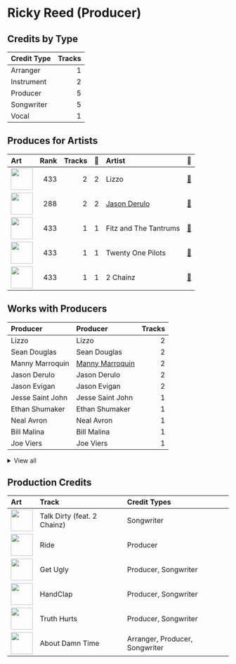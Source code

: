 # Ricky Reed (Producer)

## Credits by Type

| Credit Type | Tracks |
|:---|---:|
| Arranger | 1 |
| Instrument | 2 |
| Producer | 5 |
| Songwriter | 5 |
| Vocal | 1 |

## Produces for Artists

| Art | Rank | Tracks | 💚 | Artist | 🔗 |
|:---|---:|---:|---:|:---|:---|
| <img src="https://i.scdn.co/image/ab6761610000e5eb0d66b3670294bf801847dae2" alt="" width="50" /> | 433 | 2 | 2 | Lizzo | [🔗](https://open.spotify.com/artist/56oDRnqbIiwx4mymNEv7dS) |
| <img src="https://i.scdn.co/image/ab6761610000e5eb62fa38af4bdc7322b2103493" alt="" width="50" /> | 288 | 2 | 2 | [Jason Derulo](../../artists/jason_derulo/overview.md) | [🔗](https://open.spotify.com/artist/07YZf4WDAMNwqr4jfgOZ8y) |
| <img src="https://i.scdn.co/image/ab6761610000e5eb7ef3783488fcf0dab0708970" alt="" width="50" /> | 433 | 1 | 1 | Fitz and The Tantrums | [🔗](https://open.spotify.com/artist/4AcHt3JxKy59IX7JNNlZn4) |
| <img src="https://i.scdn.co/image/ab6761610000e5eb274df4dfcb960867eccedfb5" alt="" width="50" /> | 433 | 1 | 1 | Twenty One Pilots | [🔗](https://open.spotify.com/artist/3YQKmKGau1PzlVlkL1iodx) |
| <img src="https://i.scdn.co/image/ab6761610000e5ebf556662d187b9191c421be1c" alt="" width="50" /> | 433 | 1 | 1 | 2 Chainz | [🔗](https://open.spotify.com/artist/17lzZA2AlOHwCwFALHttmp) |

## Works with Producers

| Producer | Producer | Tracks |
|:---|:---|---:|
| Lizzo | Lizzo | 2 |
| Sean Douglas | Sean Douglas | 2 |
| Manny Marroquin | [Manny Marroquin](../manny_marroquin/overview.md) | 2 |
| Jason Derulo | Jason Derulo | 2 |
| Jason Evigan | Jason Evigan | 2 |
| Jesse Saint John | Jesse Saint John | 1 |
| Ethan Shumaker | Ethan Shumaker | 1 |
| Neal Avron | Neal Avron | 1 |
| Bill Malina | Bill Malina | 1 |
| Joe Viers | Joe Viers | 1 |


<details>
<summary>View all</summary>

| Producer | Producer | Tracks |
|:---|:---|---:|
| 2 Chainz | 2 Chainz | 1 |
| Malcolm McLaren | Malcolm McLaren | 1 |
| Larry Price | Larry Price | 1 |
| Patrick Kehrier | Patrick Kehrier | 1 |
| Tyler Joseph | Tyler Joseph | 1 |
| Ronald Larkins | Ronald Larkins | 1 |
| Steven Cheung | Steven Cheung | 1 |
| Andrew Kapner | Andrew Kapner | 1 |
| Sam Hollander | Sam Hollander | 1 |
| Ori Kaplan | Ori Kaplan | 1 |
| Theron Thomas | Theron Thomas | 1 |
| Fitz and the Tantrums | Fitz and the Tantrums | 1 |
| Tamir Muskat | Tamir Muskat | 1 |
| תומר יוסף | תומר יוסף (Yosef, Tomer) | 1 |
| Chris Galland | Chris Galland | 1 |
| Blake Slatkin | Blake Slatkin | 1 |
| Terrace Martin | Terrace Martin | 1 |
| Tele | Tele | 1 |
| Stephen Hague | Stephen Hague | 1 |

</details>


## Production Credits

| Art | Track | Credit Types |
|:---|:---|:---|
| <img src="https://i.scdn.co/image/ab67616d0000b2730376bdff8b70d934f297303e" alt="" width="50" /> | Talk Dirty (feat. 2 Chainz) | Songwriter |
| <img src="https://i.scdn.co/image/ab67616d0000b2732df0d98a423025032d0db1f7" alt="" width="50" /> | Ride | Producer |
| <img src="https://i.scdn.co/image/ab67616d0000b273519241bcfc352fc3eaaac5db" alt="" width="50" /> | Get Ugly | Producer, Songwriter |
| <img src="https://i.scdn.co/image/ab67616d0000b2734d991176cbf36bd168e00a0a" alt="" width="50" /> | HandClap | Producer, Songwriter |
| <img src="https://i.scdn.co/image/ab67616d0000b2734d51081892dbe3f1ddf28914" alt="" width="50" /> | Truth Hurts | Producer, Songwriter |
| <img src="https://i.scdn.co/image/ab67616d0000b273b817e721691aff3d67f26c04" alt="" width="50" /> | About Damn Time | Arranger, Producer, Songwriter |